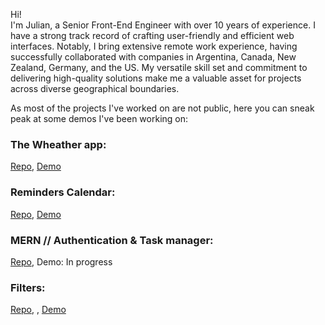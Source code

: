Hi!  
I'm Julian, a Senior Front-End Engineer with over 10 years of experience. I have a strong track record of crafting user-friendly and efficient web interfaces. Notably, I bring extensive remote work experience, having successfully collaborated with companies in Argentina, Canada, New Zealand, Germany, and the US. My versatile skill set and commitment to delivering high-quality solutions make me a valuable asset for projects across diverse geographical boundaries.

As most of the projects I've worked on are not public, here you can sneak peak at some demos I've been working on:
### The Wheather app:
[Repo](https://github.com/julian69/react-weather-app), [Demo](https://julian69.github.io/react-weather-app/)  

### Reminders Calendar:
[Repo](https://github.com/julian69/ts-react-calendar), [Demo](https://julian69.github.io/ts-react-calendar/)  

### MERN // Authentication & Task manager:
[Repo](https://github.com/julian69/mern-crud-auth), Demo: In progress   

### Filters:
[Repo](https://github.com/julian69/ts-react-query-filters), , [Demo](https://julian69.github.io/ts-react-query-filters/)  
